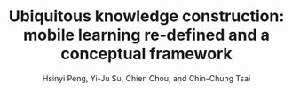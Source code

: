 ---
layout: leaf-node
title: "Ubiquitous knowledge construction: mobile learning re‐defined and a conceptual framework"
title-url: "http://www.tandfonline.com/doi/abs/10.1080/14703290902843828"
author: ["Hsinyi Peng, Yi-Ju Su, Chien Chou, and Chin-Chung Tsai"]
groups: ["technologies"]
categories: ["mobile-devices"]
topics: ["scholarly-readings"]
summary: >
  Emerging from recent mobile technologies, mobile learning, or m‐learning, is beginning to offer ‘stunning new technical capabilities’ in education. This new genre of learning is viewed as a revolutionary stage in educational technology. However, ubiquitous computing technologies have given rise to several issues. This article revisits the relevant definitions and provides a conceptual framework of ubiquitous knowledge construction in light of contemporary research and theory. The framework can be used to assist educators and researchers who are examining the specific implications of mobile learning.
cite: >
  Hsinyi Peng, Yi-Ju Su, Chien Chou, Chin-Chung Tsai. (2009). Ubiquitous knowledge construction: mobile learning re‐defined and a conceptual framework. Innovations in Education and Teaching International, 46(2), 171–183.
pub-date: 2009-05
added-date: 2017-05-24
resource-type: ["pdf-document"]
---